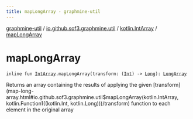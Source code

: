 ```yaml
---
title: mapLongArray - graphmine-util
---
```


[graphmine-util](../../index.html) / [io.github.sof3.graphmine.util](../index.html) / [kotlin.IntArray](index.html) / [mapLongArray](./map-long-array.html)

# mapLongArray

`inline fun `[`IntArray`](https://kotlinlang.org/api/latest/jvm/stdlib/kotlin/-int-array/index.html)`.mapLongArray(transform: (`[`Int`](https://kotlinlang.org/api/latest/jvm/stdlib/kotlin/-int/index.html)`) -> `[`Long`](https://kotlinlang.org/api/latest/jvm/stdlib/kotlin/-long/index.html)`): `[`LongArray`](https://kotlinlang.org/api/latest/jvm/stdlib/kotlin/-long-array/index.html)

Returns an array containing the results of applying the given [transform](map-long-array.html#io.github.sof3.graphmine.util$mapLongArray(kotlin.IntArray, kotlin.Function1((kotlin.Int, kotlin.Long)))/transform) function to each element in the
original array


